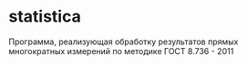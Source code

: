 # statistica
Программа, реализующая обработку результатов прямых многократных измерений по методике ГОСТ 8.736 - 2011
